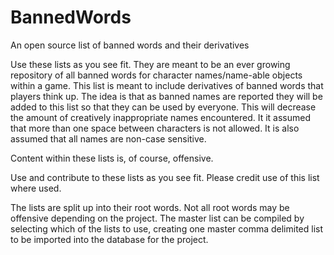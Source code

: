 # BannedWords
An open source list of banned words and their derivatives

Use these lists as you see fit.  They are meant to be an ever growing repository of all banned words for character names/name-able objects within a game.
This list is meant to include derivatives of banned words that players think up.  The idea is that as banned names are reported they will be added to this list so that they can be used by everyone.
This will decrease the amount of creatively inappropriate names encountered.  It it assumed that more than one space between characters is not allowed.  It is also assumed that all names are non-case sensitive.

Content within these lists is, of course, offensive.

Use and contribute to these lists as you see fit.  Please credit use of this list where used.

The lists are split up into their root words.  Not all root words may be offensive depending on the project.  The master list can be compiled by selecting which of the lists to use, creating one master comma delimited list to be imported into the database for the project.

